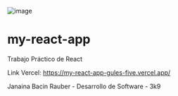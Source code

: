 ![image](https://github.com/janaBR30/ParcialBackEnd/assets/114409955/b9d50ecb-3421-42ac-9187-dd2e82c48f6c)

# my-react-app
 Trabajo Práctico de React

 Link Vercel: https://my-react-app-gules-five.vercel.app/

 Janaina Bacin Rauber - Desarrollo de Software - 3k9
